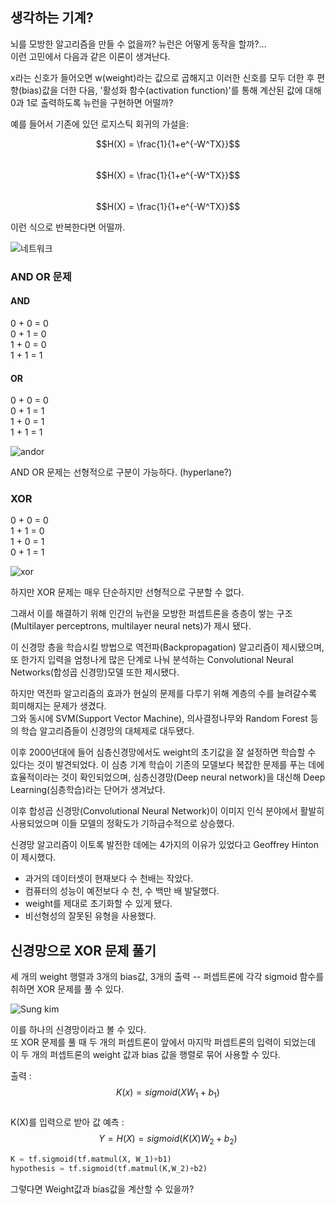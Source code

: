 ## 생각하는 기계?

뇌를 모방한 알고리즘을 만들 수 없을까? 뉴런은 어떻게 동작을 할까?...  
이런 고민에서 다음과 같은 이론이 생겨난다.  

x라는 신호가 들어오면 w(weight)라는 값으로 곱해지고 이러한 신호를 모두 더한 후 편향(bias)값을 더한 다음, '활성화 함수(activation function)'를 통해 계산된 값에 대해 0과 1로 출력하도록 뉴런을 구현하면 어떨까?

예를 들어서 기존에 있던 로지스틱 회귀의 가설을:

$$H(X) = \frac{1}{1+e^{-W^TX}}$$  
$$H(X) = \frac{1}{1+e^{-W^TX}}$$  
$$H(X) = \frac{1}{1+e^{-W^TX}}$$  

이런 식으로 반복한다면 어떨까.

![네트워크](.network.png)

### AND OR 문제

#### AND

0 + 0 = 0  
0 + 1 = 0  
1 + 0 = 0  
1 + 1 = 1

#### OR

0 + 0 = 0  
0 + 1 = 1  
1 + 0 = 1  
1 + 1 = 1

![andor](.andor.png)

AND OR 문제는 선형적으로 구분이 가능하다. (hyperlane?)  

### XOR

0 + 0 = 0  
1 + 1 = 0  
1 + 0 = 1  
0 + 1 = 1

![xor](.xor.png)

하지만 XOR 문제는 매우 단순하지만 선형적으로 구분할 수 없다.  

그래서 이를 해결하기 위해 인간의 뉴런을 모방한 퍼셉트론을 층층이 쌓는 구조(Multilayer perceptrons, multilayer neural nets)가 제시 됐다.

이 신경망 층을 학습시킬 방법으로 역전파(Backpropagation) 알고리즘이 제시됐으며, 또 한가지 입력을 엄청나게 많은 단계로 나눠 분석하는 Convolutional Neural Networks(합성곱 신경망)모델 또한 제시됐다.  

하지만 역전파 알고리즘의 효과가 현실의 문제를 다루기 위해 계층의 수를 늘려갈수록 희미해지는 문제가 생겼다.  
그와 동시에 SVM(Support Vector Machine), 의사결정나무와 Random Forest 등의 학습 알고리즘들이 신경망의 대체제로 대두됐다.  

이후 2000년대에 들어 심층신경망에서도 weight의 초기값을 잘 설정하면 학습할 수 있다는 것이 발견되었다. 이 심층 기계 학습이 기존의 모델보다 복잡한 문제를 푸는 데에 효율적이라는 것이 확인되었으며, 심층신경망(Deep neural network)을 대신해 Deep Learning(심층학습)라는  단어가 생겨났다.

이후 합성곱 신경망(Convolutional Neural Network)이 이미지 인식 분야에서 활발히 사용되었으며 이들 모델의 정확도가 기하급수적으로 상승했다.

신경망 알고리즘이 이토록 발전한 데에는 4가지의 이유가 있었다고 Geoffrey Hinton이 제시했다.  

- 과거의 데이터셋이 현재보다 수 천배는 작았다.  
- 컴퓨터의 성능이 예전보다 수 천, 수 백만 배 발달했다.  
- weight를 제대로 초기화할 수 있게 됐다.  
- 비선형성의 잘못된 유형을 사용했다.

## 신경망으로 XOR 문제 풀기

세 개의 weight 행렬과 3개의 bias값, 3개의 출력 -- 퍼셉트론에 각각 sigmoid 함수를 취하면 XOR 문제를 풀 수 있다.  

![Sung kim](.forward.png)

이를 하나의 신경망이라고 볼 수 있다.  
또 XOR 문제를 풀 때 두 개의 퍼셉트론이 앞에서 마지막 퍼셉트론의 입력이 되었는데 이 두 개의 퍼셉트론의 weight 값과 bias 값을 행렬로 묶어 사용할 수 있다.

출력 : $$K(x) = sigmoid(XW_1+b_1)$$  
K(X)를 입력으로 받아 값 예측 : $$Y=H(X) = sigmoid(K(X)W_2+b_2)$$

```python
K = tf.sigmoid(tf.matmul(X, W_1)+b1)
hypothesis = tf.sigmoid(tf.matmul(K,W_2)+b2)
```

그렇다면 Weight값과 bias값을 계산할 수 있을까?
